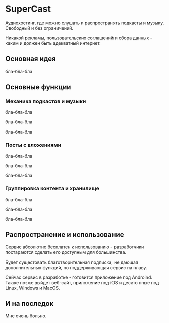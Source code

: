 # SuperCast

Аудиохостинг, где можно слушать и распространять подкасты и музыку. Свободный и без ограничений.

Никакой рекламы, пользовательских соглашений и сбора данных - каким и должен быть адекватный интернет.

## Основная идея

бла-бла-бла

## Основные функции

### Механика подкастов и музыки

бла-бла-бла

бла-бла-бла

бла-бла-бла

### Посты с вложениями
бла-бла-бла

бла-бла-бла

бла-бла-бла
### Группировка контента и хранилище

бла-бла-бла

бла-бла-бла

бла-бла-бла

## Распространение и использование

Сервис абсолютно бесплатен к использованию - разработчики постараются сделать его доступным для большинства.

Будет сущестовать благотворительная подписка, не дающая дополнительных функций, но поддерживающая сервис на плаву.

Сейчас сервис в разработке - готовится приложение под Androind. Также позже выйдет веб-сайт, приложение под iOS и дескто пные под Linux, Windows и MacOS.

## И на последок

Мне очень больно.